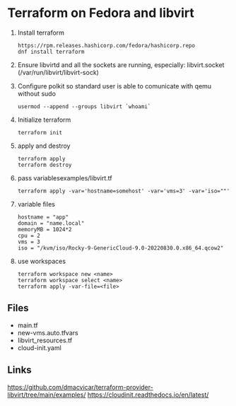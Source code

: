 # Terraform on Fedora and libvirt
1. Install terraform

       https://rpm.releases.hashicorp.com/fedora/hashicorp.repo
       dnf install terraform

2. Ensure libvirtd and all the sockets are running, especially: libvirt.socket (/var/run/libvirt/libvirt-sock)

3. Configure polkit so standard user is able to comunicate with qemu without sudo

       usermod --append --groups libvirt `whoami`

4. Initialize terraform

       terraform init

5. apply and destroy

       terraform apply
       terraform destroy

6. pass variablesexamples/libvirt.tf

       terraform apply -var='hostname=somehost' -var='vms=3' -var='iso=""'

7. variable files

       hostname = "app"
       domain = "name.local"
       memoryMB = 1024*2 
       cpu = 2
       vms = 3
       iso = "/kvm/iso/Rocky-9-GenericCloud-9.0-20220830.0.x86_64.qcow2"

8. use workspaces

       terraform workspace new <name>
       terraform workspace select <name>
       terraform apply -var-file=<file>

## Files
- main.tf
- new-vms.auto.tfvars
- libvirt_resources.tf
- cloud-init.yaml

## Links
https://github.com/dmacvicar/terraform-provider-libvirt/tree/main/examples/
https://cloudinit.readthedocs.io/en/latest/
